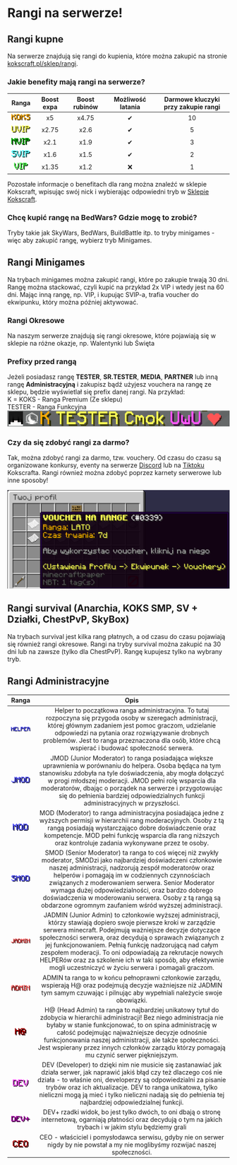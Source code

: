 # Rangi na serwerze!

## Rangi kupne
Na serwerze znajdują się rangi do kupienia, które można zakupić na stronie [kokscraft.pl/sklep/rangi](https://kokscraft.pl/sklep/rangi/).

### Jakie benefity mają rangi na serwerze?

|            **Ranga**            | **Boost expa** | **Boost rubinów** | **Możliwość latania** | **Darmowe kluczyki przy zakupie rangi** |
|:-------------------------------:|:--------------:|:-----------------:|:---------------------:|:---------------------------------------:|
| ![koks](/assets/ranks/koks.png) |       x5       |       x4.75       |           ✔           |                   10                    |
| ![uvip](/assets/ranks/uvip.png) |     x2.75      |       x2.6        |           ✔           |                    5                    |
| ![mvip](/assets/ranks/mvip.png) |      x2.1      |       x1.9        |           ✔           |                    3                    |
| ![svip](/assets/ranks/svip.png) |      x1.6      |       x1.5        |           ✔           |                    2                    |
|  ![vip](/assets/ranks/vip.png)  |     x1.35      |       x1.2        |           ❌           |                    1                    |

Pozostałe informacje o benefitach dla rang można znaleźć w sklepie Kokscraft, wpisując swój nick i wybierając odpowiedni tryb w [Sklepie Kokscraft](https://kokscraft.pl/sklep/rangi/minigames).

### Chcę kupić rangę na BedWars? Gdzie mogę to zrobić?
Tryby takie jak SkyWars, BedWars, BuildBattle itp. to tryby minigames - więc aby zakupić rangę, wybierz tryb Minigames.

## Rangi Minigames
Na trybach minigames można zakupić rangi, które po zakupie trwają 30 dni. Rangę można stackować, czyli kupić na przykład 2x VIP i wtedy jest na 60 dni. Mając inną rangę, np. VIP, i kupując SVIP-a, trafia voucher do ekwipunku, który można później aktywować.

### Rangi Okresowe
Na naszym serwerze znajdują się rangi okresowe, które pojawiają się w sklepie na różne okazje, np. Walentynki lub Święta

### Prefixy przed rangą
Jeżeli posiadasz rangę **TESTER**, **SR.TESTER**, **MEDIA**, **PARTNER** lub inną rangę **Administracyjną** i zakupisz bądź użyjesz vouchera na rangę ze sklepu, będzie wyświetlał się prefix danej rangi. Na przykład:  
K = KOKS - Ranga Premium (Ze sklepu)  
TESTER - Ranga Funkcyjna  
![ranga](/assets/ranks/ranga.png)

### Czy da się zdobyć rangi za darmo?
Tak, można zdobyć rangi za darmo, tzw. vouchery. Od czasu do czasu są organizowane konkursy, eventy na serwerze [Discord](https://discord.com/invite/kokscraft) lub na [Tiktoku](https://tiktok.com/@kokscraftpl) Kokscrafta. Rangi również można zdobyć poprzez karnety serwerowe lub inne sposoby!

![voucher](/assets/ranks/voucher.png)

## Rangi survival (Anarchia, KOKS SMP, SV + Działki, ChestPvP, SkyBox)
Na trybach survival jest kilka rang płatnych, a od czasu do czasu pojawiają się również rangi okresowe. Rangi na tryby survival można zakupić na 30 dni lub na zawsze (tylko dla ChestPvP). Rangę kupujesz tylko na wybrany tryb.
    
## Rangi Administracyjne

|              **Ranga**              |                                                                                                                                                                                                                                      **Opis**                                                                                                                                                                                                                                       |
|:-----------------------------------:|:-----------------------------------------------------------------------------------------------------------------------------------------------------------------------------------------------------------------------------------------------------------------------------------------------------------------------------------------------------------------------------------------------------------------------------------------------------------------------------------:|
| ![helper](/assets/ranks/helper.png) |                                                                              Helper to początkowa ranga administracyjna. To tutaj rozpoczyna się przygoda osoby w szeregach administracji, której głównym zadaniem jest pomoc graczom, udzielanie odpowiedzi na pytania oraz rozwiązywanie drobnych problemów. Jest to ranga przeznaczona dla osób, które chcą wspierać i budować społeczność serwera.                                                                              | 
|   ![jmod](/assets/ranks/jmod.png)   |                                                 JMOD (Junior Moderator) to ranga posiadająca większe uprawnienia w porównaniu do helpera. Osoba będąca na tym stanowisku zdobyła na tyle doświadczenia, aby mogła dołączyć w progi młodszej moderacji. JMOD pełni rolę wsparcia dla moderatorów, dbając o porządek na serwerze i przygotowując się do pełnienia bardziej odpowiedzialnych funkcji administracyjnych w przyszłości.                                                  |
|    ![mod](/assets/ranks/mod.png)    |                                                                                           MOD (Moderator) to ranga administracyjna posiadająca jedne z wyższych permisji w hierarchii rang moderacyjnych. Osoby z tą rangą posiadają wystarczająco dobre doświadczenie oraz kompetencje. MOD pełni funkcję wsparcia dla rang niższych oraz kontroluje zadania wykonywane przez te osoby.                                                                                            |
|   ![smod](/assets/ranks/smod.png)   |              SMOD (Senior Moderator) ta ranga to coś więcej niż zwykły moderator, SMODzi jako najbardziej doświadczeni członkowie naszej administracji, nadzorują zespół moderatorów oraz helperów i pomagają im w codziennych czynnościach związanych z moderowaniem serwera. Senior Moderator wymaga dużej odpowiedzialności, oraz bardzo dobrego doświadczenia w moderowaniu serwera. Osoby z tą rangą są obdarzone ogromnym zaufaniem wśród wyższej administracji.              |
| ![jadmin](/assets/ranks/jadmin.png) | JADMIN (Junior Admin) to członkowie wyższej administracji, którzy stawiają dopiero swoje pierwsze kroki w zarządzie serwera minecraft. Podejmują ważniejsze decyzje dotyczące społeczności serwera, oraz decydują o sprawach związanych z jej funkcjonowaniem. Pełnią funkcję nadzorującą nad całym zespołem moderacji. To oni odpowiadają za rekrutacje nowych HELPERów oraz za szkolenie ich w taki sposób, aby efektywnie mogli uczestniczyć w życiu serwera i pomagali graczom. |
|  ![admin](/assets/ranks/admin.png)  |                                                                                                                                             ADMIN ta ranga to w końcu pełnoprawni członkowie zarządu, wspierają H@ oraz podejmują decyzje ważniejsze niż JADMIN tym samym czuwając i pilnując aby wypełniali należycie swoje obowiązki.                                                                                                                                             |
| ![h@](/assets/ranks/headadmin.png)  |                                           H@ (Head Admin) ta ranga to najbardziej unikatowy tytuł do zdobycia w hierarchii administracji! Bez niego administracja nie byłaby w stanie funkcjonować, to on spina administrację w całość podejmując najważniejsze decyzje odnośnie funkcjonowania naszej administracji, ale także społeczności. Jest wspierany przez innych członków zarządu którzy pomagają mu czynić serwer piękniejszym.                                           |
|    ![dev](/assets/ranks/dev.png)    |                                                        DEV (Developer) to dzięki nim nie musicie się zastanawiać jak działa serwer, jak naprawić jakiś błąd czy też dlaczego coś nie działa - to właśnie oni, developerzy są odpowiedzialni za pisanie trybów oraz ich aktualizacje. DEV to ranga unikatowa, tylko nieliczni mogą ją mieć i tylko nieliczni nadają się do pełnienia tej najbardziej odpowiedzialnej funkcji.                                                        |
| ![dev+](/assets/ranks/devplus.png)  |                                                                                                                                                         DEV+ rzadki widok, bo jest tylko dwóch, to oni dbają o stronę internetową, ogarniają płatności oraz decydują o tym na jakich trybach i w jakim stylu będziemy grali                                                                                                                                                         |
|    ![ceo](/assets/ranks/ceo.png)    |                                                                                                                                                                         CEO - właściciel i pomysłodawca serwisu, gdyby nie on serwer nigdy by nie powstał a my nie moglibyśmy rozwijać naszej społeczności.                                                                                                                                                                         |